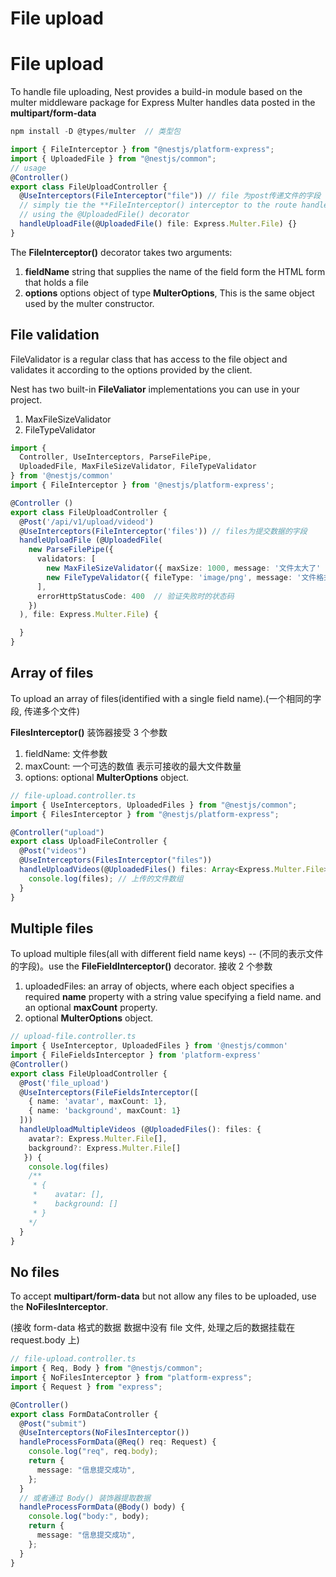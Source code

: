# File upload

# File upload

To handle file uploading, Nest provides a build-in module based on the multer middleware package for Express
Multer handles data posted in the **multipart/form-data**

```js
npm install -D @types/multer  // 类型包
```

```ts
import { FileInterceptor } from "@nestjs/platform-express";
import { UploadedFile } from "@nestjs/common";
// usage
@Controller()
export class FileUploadController {
  @UseInterceptors(FileInterceptor("file")) // file 为post传递文件的字段
  // simply tie the **FileInterceptor() interceptor to the route handler and extract file from the request
  // using the @UploadedFile() decorator
  handleUploadFile(@UploadedFile() file: Express.Multer.File) {}
}
```

The **FileInterceptor()** decorator takes two arguments:

1. **fieldName** string that supplies the name of the field form the HTML form that holds a file
2. **options** options object of type **MulterOptions**, This is the same object used by the
   multer constructor.

## File validation

FileValidator is a regular class that has access to the file object and validates it according to the options
provided by the client.

Nest has two built-in **FileValiator** implementations you can use in your project.

1. MaxFileSizeValidator
2. FileTypeValidator

```ts
import {
  Controller, UseInterceptors, ParseFilePipe,
  UploadedFile, MaxFileSizeValidator, FileTypeValidator
} from '@nestjs/common'
import { FileInterceptor } from '@nestjs/platform-express';

@Controller ()
export class FileUploadController {
  @Post('/api/v1/upload/videod')
  @UseInterceptors(FileInterceptor('files')) // files为提交数据的字段
  handleUploadFile (@UploadedFile(
    new ParseFilePipe({
      validators: [
        new MaxFileSizeValidator({ maxSize: 1000, message: '文件太大了' }),
        new FileTypeValidator({ fileType: 'image/png', message: '文件格式不正确' })
      ],
      errorHttpStatusCode: 400  // 验证失败时的状态码
    })
  ), file: Express.Multer.File) {

  }
}
```

## Array of files

To upload an array of files(identified with a single field name).(一个相同的字段, 传递多个文件)

**FilesInterceptor()** 装饰器接受 3 个参数

1. fieldName: 文件参数
2. maxCount: 一个可选的数值 表示可接收的最大文件数量
3. options: optional **MulterOptions** object.

```ts
// file-upload.controller.ts
import { UseInterceptors, UploadedFiles } from "@nestjs/common";
import { FilesInterceptor } from "@nestjs/platform-express";

@Controller("upload")
export class UploadFileController {
  @Post("videos")
  @UseInterceptors(FilesInterceptor("files"))
  handleUploadVideos(@UploadedFiles() files: Array<Express.Multer.File>) {
    console.log(files); // 上传的文件数组
  }
}
```

## Multiple files

To upload multiple files(all with different field name keys) -- (不同的表示文件的字段)。use the **FileFieldInterceptor()**
decorator. 接收 2 个参数

1. uploadedFiles: an array of objects, where each object specifies a required **name** property with a string value
   specifying a field name. and an optional **maxCount** property.
2. optional **MulterOptions** object.

```ts
// upload-file.controller.ts
import { UseInterceptor, UploadedFiles } from '@nestjs/common'
import { FileFieldsInterceptor } from 'platform-express'
@Controller()
export class FileUploadController {
  @Post('file_upload')
  @UseInterceptors(FileFieldsInterceptor([
    { name: 'avatar', maxCount: 1},
    { name: 'background', maxCount: 1}
  ]))
  handleUploadMultipleVideos (@UploadedFiles(): files: {
    avatar?: Express.Multer.File[],
    background?: Express.Multer.File[]
   }) {
    console.log(files)
    /**
     * {
     *    avatar: [],
     *    background: []
     * }
    */
  }
}
```

## No files

To accept **multipart/form-data** but not allow any files to be uploaded, use the **NoFilesInterceptor**.

(接收 form-data 格式的数据 数据中没有 file 文件, 处理之后的数据挂载在 request.body 上)

```ts
// file-upload.controller.ts
import { Req, Body } from "@nestjs/common";
import { NoFilesInterceptor } from "platform-express";
import { Request } from "express";

@Controller()
export class FormDataController {
  @Post("submit")
  @UseInterceptors(NoFilesInterceptor())
  handleProcessFormData(@Req() req: Request) {
    console.log("req", req.body);
    return {
      message: "信息提交成功",
    };
  }
  // 或者通过 Body() 装饰器提取数据
  handleProcessFormData(@Body() body) {
    console.log("body:", body);
    return {
      message: "信息提交成功",
    };
  }
}
```
